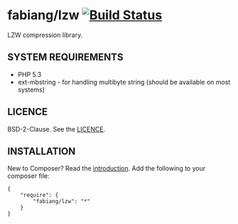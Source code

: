 # fabiang/lzw [![Build Status](https://travis-ci.org/fabiang/lzw.png)](https://travis-ci.org/fabiang/lzw)

LZW compression library.

## SYSTEM REQUIREMENTS

- PHP 5.3
- ext-mbstring - for handling multibyte string (should be available on most systems)

## LICENCE

BSD-2-Clause. See the [LICENCE](LICENCE.md).

## INSTALLATION

New to Composer? Read the [introduction](https://getcomposer.org/doc/00-intro.md#introduction). Add the following to your composer file:

    {
        "require": {
            "fabiang/lzw": "*"
        }
    }
